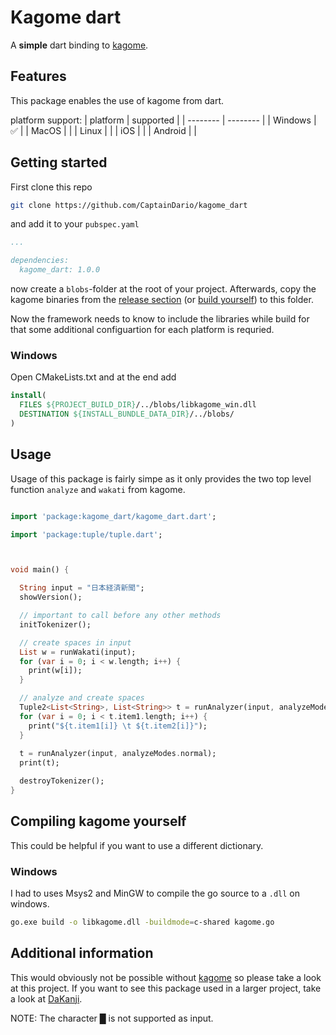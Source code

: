 # Kagome dart

A **simple** dart binding to [kagome](https://github.com/ikawaha/kagome).

## Features

This package enables the use of kagome from dart.

platform support:
| platform | supported |
| -------- | -------- |
| Windows  |    ✅    |
| MacOS    |          |
| Linux    |          |
| iOS      |          |
| Android  |          |

## Getting started

First clone this repo

``` bash
git clone https://github.com/CaptainDario/kagome_dart
```

and add it to your `pubspec.yaml`

``` yaml
...

dependencies:
  kagome_dart: 1.0.0
```

now create a `blobs`-folder at the root of your project.
Afterwards, copy the kagome binaries from the [release section](https://github.com/CaptainDario/kagome_dart/releases/tag/binaries) (or [build yourself](#compiling-kagome-yourself)) to this folder.

Now the framework needs to know to include the libraries while build for that some additional configuartion for each platform is requried.

### Windows

Open CMakeLists.txt and at the end add

``` CMake
install(
  FILES ${PROJECT_BUILD_DIR}/../blobs/libkagome_win.dll 
  DESTINATION ${INSTALL_BUNDLE_DATA_DIR}/../blobs/
)
```

## Usage

Usage of this package is fairly simpe as it only provides the two top level function `analyze` and `wakati` from kagome.

``` dart

import 'package:kagome_dart/kagome_dart.dart';

import 'package:tuple/tuple.dart';



void main() {

  String input = "日本経済新聞";
  showVersion();

  // important to call before any other methods
  initTokenizer();

  // create spaces in input
  List w = runWakati(input);
  for (var i = 0; i < w.length; i++) {
    print(w[i]);
  }

  // analyze and create spaces
  Tuple2<List<String>, List<String>> t = runAnalyzer(input, analyzeModes.search);
  for (var i = 0; i < t.item1.length; i++) {
    print("${t.item1[i]} \t ${t.item2[i]}");
  }
  
  t = runAnalyzer(input, analyzeModes.normal);
  print(t);

  destroyTokenizer();
}
```

## Compiling kagome yourself

This could be helpful if you want to use a different dictionary.

### Windows

I had to uses Msys2 and MinGW to compile the go source to a `.dll` on windows.

``` bash
go.exe build -o libkagome.dll -buildmode=c-shared kagome.go
```

## Additional information

This would obviously not be possible without [kagome](https://github.com/ikawaha/kagome) so please take a look at this project.
If you want to see this package used in a larger project, take a look at [DaKanji](https://github.com/CaptainDario/DaKanji).

NOTE: The character █ is not supported as input.
